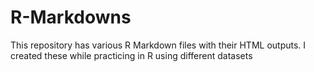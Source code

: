 # R-Markdowns
This repository has various R Markdown files with their HTML outputs. I created these while practicing in R using different datasets
